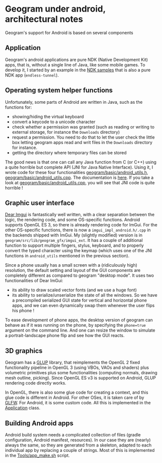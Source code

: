 # Geogram under android, architectural notes

Geogram's support for Android is based on several components

Application
-----------
Geogram's android applications are pure NDK (Native Development Kit) apps, that is,
without a single line of Java, like some mobile games. To develop it, I started
by an example in the [NDK samples](https://github.com/android/ndk-samples.git) that
is also a pure NDK app (`endless-tunnel`). 

Operating system helper functions
---------------------------------

Unfortunately, some parts of Android are written in Java, such as the functions for:

- showing/hiding the virtual keyboard
- convert a keycode to a unicode character
- check whether a permission was granted (such as reading or writing
  to external storage, for instance the `Downloads` directory)
- request a permission. You need to do that to let the user check the little box
  letting geogram apps read and writ files in the `Downloads` directory for instance.
- getting the directory where temporary files can be stored

The good news is that one can call any Java function from C (or C++) using a quite horrible
but complete API (JNI for Java Native Interface). Using it, I wrote code 
for these four functionalities
[geogram/basic/android_utils.h](https://github.com/BrunoLevy/geogram/blob/main/src/lib/geogram/basic/android_utils.h),
[geogram/basic/android_utils.cpp](https://github.com/BrunoLevy/geogram/blob/main/src/lib/geogram/basic/android_utils.cpp).
The documentation is [here](https://brunolevy.github.io/geogram/android__utils_8h.html). If you take a look
at [geogram/basic/android_utils.cpp](https://github.com/BrunoLevy/geogram/blob/main/src/lib/geogram/basic/android_utils.cpp),
you will see that JNI code is quite horrible !

Graphic user interface
----------------------

[Dear Imgui](https://github.com/ocornut/imgui) is fantastically well written, with a clear separation between
the logic, the rendering code, and some OS-specific functions. Android supports OpenGL ES 3, so there is already
rendering code for ImGui. For the other OS-specific functions, there is now a `imgui_impl_android.h/.cpp` in
the backends shipped with ImGui. My (slightly modified) version is in
`geogram/src/lib/geogram_gfx/imgui_ext`. It has a couple of additional function to support multiple fingers,
stylus, keyboard, and to properly convert the typed character using the keymap (which uses one of the
JNI functions in `android_utils` mentioned in the previous section). 

Since a phone usually has a small screen with a (ridiculously high) resolution, the default setting and layout
of the GUI components are completely different as compared to geogram "desktop mode". It uses two functionalities
of Dear ImGui:
- its ability to draw scaled vector fonts (and we use a huge font)
- its ability to serialize/unserialize the state of all the windows. So we have a precompiled serialized GUI
  state for vertical and horizontal phone apps, and we can even dynamically swap them whenever the user flips
  his phone !

To ease development of phone apps, the desktop version of geogram can behave as if it was running on the phone,
by specifying the `phone=true` argument on the command line. And one can resize the window to simulate a
portrait-landscape phone flip and see how the GUI reacts.

3D graphics
-----------

Geogram has a [GLUP](https://brunolevy.github.io/geogram/GLUP_8h.html) library, that reimplements the OpenGL 2
fixed functionality pipeline in OpenGL 3 (using VBOs, VAOs and shaders) plus volumetric primitives plus
some functionalities (computing normals, drawing mesh outline, picking). Since OpenGL ES v3 is supported on
Android, GLUP rendering code directly works.

In OpenGL, there is also some glue code for creating a context, and this glue code is different in Android.
For other OSes, it is taken care of by [GLFW](https://www.glfw.org/). For Android, it is some custom code.
All this is implemented in the [Application](https://brunolevy.github.io/geogram/classGEO_1_1Application.html#details)
class.

Building Android apps
---------------------

Android build system needs a complicated collection of files (gradle configuration, Android manifest, resources).
In our case they are (nearly) always the same, so they are generated from a skeleton, adapted to each individual
app by replacing a couple of strings. Most of this is implemented in the
[Tools/app_make.sh](https://github.com/BrunoLevy/geogram.android/blob/main/Tools/app_make.sh) script.
